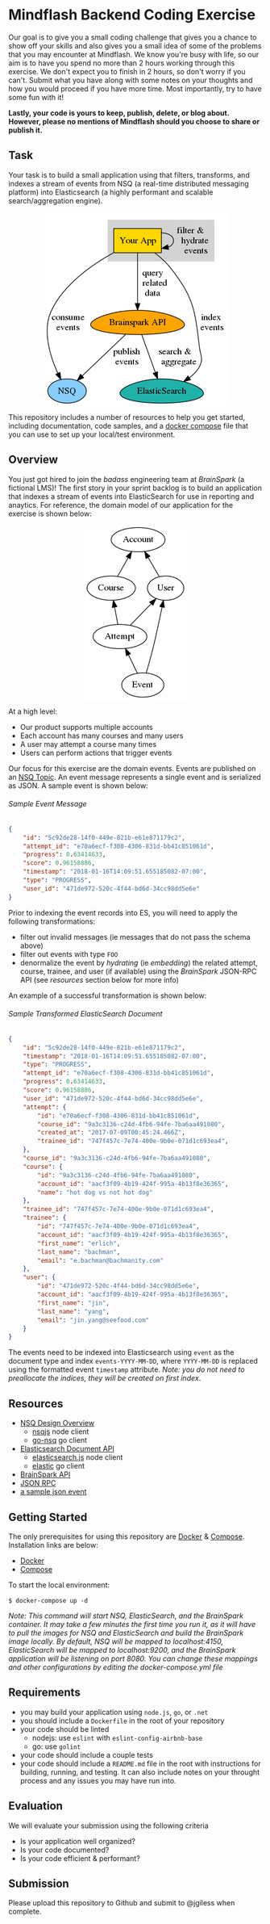 # Mindflash Backend Coding Exercise
Our goal is to give you a small coding challenge that gives you a chance to show off your skills and also gives you a small idea of some of the problems that you may encounter at Mindflash. We know you're busy with life, so our aim is to have you spend no more than 2 hours working through this exercise. We don't expect you to finish in 2 hours, so don't worry if you can't. Submit what you have along with some notes on your thoughts and how you would proceed if you have more time. Most importantly, try to have some fun with it!

**Lastly, your code is yours to keep, publish, delete, or blog about. However, please no mentions of Mindflash should you choose to share or publish it.**

## Task
Your task is to build a small application using that filters, transforms, and indexes a stream of events from NSQ (a real-time distributed messaging platform) into Elasticsearch (a highly performant and scalable search/aggregation engine).

<p align="center">
<img src="./architecture.png" align="center" alt="architecture diagram" />
</p>

This repository includes a number of resources to help you get started, including documentation, code samples, and a [docker compose](https://docs.docker.com/compose/overview/) file that you can use to set up your local/test environment.

## Overview
You just got hired to join the *badass* engineering team at *BrainSpark* (a fictional LMS)! The first story in your sprint backlog is to build an application that indexes a stream of events into ElasticSearch for use in reporting and anaytics. For reference, the domain model of our application for the exercise is shown below:

<p align="center">
<img src="./schema.png" align="center" alt="schema diagram" />
</p>

At a high level:
- Our product supports multiple accounts
- Each account has many courses and many users
- A user may attempt a course many times
- Users can perform actions that trigger events

Our focus for this exercise are the domain events. Events are published on an [NSQ Topic](http://nsq.io). An event message represents a single event and is serialized as JSON. A sample event is shown below: 

###### Sample Event Message
```json
{
    "id": "5c92de28-14f0-449e-821b-e61e871179c2",
    "attempt_id": "e70a6ecf-f308-4306-831d-bb41c851061d",
    "progress": 0.63414633,
    "score": 0.96158886,
    "timestamp": "2018-01-16T14:09:51.655185082-07:00",
    "type": "PROGRESS",
    "user_id": "471de972-520c-4f44-bd6d-34cc98dd5e6e"
}
```

Prior to indexing the event records into ES, you will need to apply the following transformations:
- filter out invalid messages (ie messages that do not pass the schema above)
- filter out events with type `FOO`
- denormalize the event by *hydrating* (ie *embedding*) the related attempt, course, trainee, and user (if available) using the *BrainSpark* JSON-RPC API (see *resources* section below for more info)

An example of a successful transformation is shown below:

###### Sample Transformed ElasticSearch Document
```json
{
    "id": "5c92de28-14f0-449e-821b-e61e871179c2",
    "timestamp": "2018-01-16T14:09:51.655185082-07:00",
    "type": "PROGRESS",
    "attempt_id": "e70a6ecf-f308-4306-831d-bb41c851061d",
    "progress": 0.63414633,
    "score": 0.96158886,
    "user_id": "471de972-520c-4f44-bd6d-34cc98dd5e6e",
    "attempt": {
        "id": "e70a6ecf-f308-4306-831d-bb41c851061d",
        "course_id": "9a3c3136-c24d-4fb6-94fe-7ba6aa491080",
        "created_at": "2017-07-09T00:45:24.466Z",
        "trainee_id": "747f457c-7e74-400e-9b0e-071d1c693ea4",
    },
    "course_id": "9a3c3136-c24d-4fb6-94fe-7ba6aa491080",
    "course": {
        "id": "9a3c3136-c24d-4fb6-94fe-7ba6aa491080",
        "account_id": "aacf3f09-4b19-424f-995a-4b13f8e36365",
        "name": "hot dog vs not hot dog"
    },
    "trainee_id": "747f457c-7e74-400e-9b0e-071d1c693ea4",
    "trainee": {
        "id": "747f457c-7e74-400e-9b0e-071d1c693ea4",
        "account_id": "aacf3f09-4b19-424f-995a-4b13f8e36365",
        "first_name": "erlich",
        "last_name": "bachman",
        "email": "e.bachman@bachmanity.com"
    },
    "user": {
        "id": "471de972-520c-4f44-bd6d-34cc98dd5e6e",
        "account_id": "aacf3f09-4b19-424f-995a-4b13f8e36365",
        "first_name": "jin",
        "last_name": "yang",
        "email": "jin.yang@seefood.com"
    }
}
```

The events need to be indexed into Elasticsearch using `event` as the document type and index `events-YYYY-MM-DD`, where `YYYY-MM-DD` is replaced using the formatted event `timestamp` attribute. *Note: you do not need to preallocate the indices, they will be created on first index*. 

## Resources

- [NSQ Design Overview](http://nsq.io/overview/design.html)
    - [nsqjs](https://github.com/dudleycarr/nsqjs) node client
    - [go-nsq](https://github.com/nsqio/go-nsq) go client
- [Elasticsearch Document API](https://www.elastic.co/guide/en/elasticsearch/reference/5.5/docs.html)
    - [elasticsearch.js](https://www.elastic.co/guide/en/elasticsearch/client/javascript-api/current/index.html) node client
    - [elastic](https://github.com/olivere/elastic) go client
- [BrainSpark API](./docs/README.md)
- [JSON RPC](http://www.jsonrpc.org/specification)
- [a sample json event](./docs/sample-event.json)

## Getting Started
The only prerequisites for using this repository are [Docker](https://www.docker.com/what-container) & [Compose](https://docs.docker.com/compose/overview/). Installation links are below:
- [Docker](https://store.docker.com/search?type=edition&offering=community)
- [Compose](https://docs.docker.com/compose/install/)

To start the local environment:
```shell
$ docker-compose up -d

```
*Note: This command will start NSQ, ElasticSearch, and the BrainSpark container. It may take a few minutes the first time you run it, as it will have to pull the images for NSQ and ElasticSearch and build the BrainSpark image locally. By default, NSQ will be mapped to localhost:4150, ElasticSearch will be mapped to localhost:9200, and the BrainSpark application will be listening on port 8080. You can change these mappings and other configurations by editing the docker-compose.yml file*

## Requirements
- you may build your application using `node.js`, `go`, or `.net`
- you should include a `Dockerfile` in the root of your repository
- your code should be linted
    - nodejs: use `eslint` with `eslint-config-airbnb-base`
    - go: use `golint`
- your code should include a couple tests
- your code should include a `README.md` file in the root with instructions for building, running, and testing. It can also include notes on your throught process and any issues you may have run into.

## Evaluation
We will evaluate your submission using the following criteria
- Is your application well organized?
- Is your code documented?
- Is your code efficient & performant?

## Submission
Please upload this repository to Github and submit to @jgiless when complete.